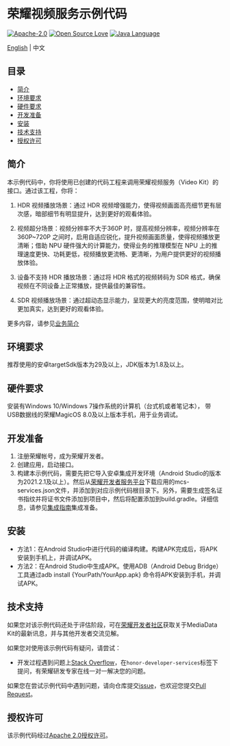 # 荣耀视频服务示例代码

[![Apache-2.0](https://img.shields.io/badge/license-Apache-blue)](http://www.apache.org/licenses/LICENSE-2.0)
[![Open Source Love](https://img.shields.io/static/v1?label=Open%20Source&message=%E2%9D%A4%EF%B8%8F&color=green)](https://developer.hihonor.com/demos/)
[![Java Language](https://img.shields.io/badge/language-java-green.svg)](https://www.java.com/en/)

[English](README.md) | 中文

## 目录

 * [简介](#简介)
 * [环境要求](#环境要求)
 * [硬件要求](#硬件要求)
 * [开发准备](#开发准备)
 * [安装](#安装)
 * [技术支持](#技术支持)
 * [授权许可](#授权许可)

## 简介

本示例代码中，你将使用已创建的代码工程来调用荣耀视频服务（Video Kit）的接口。通过该工程，你将：

1. HDR 视频播放场景：通过 HDR 视频增强能力，使得视频画面高亮细节更有层次感，暗部细节有明显提升，达到更好的观看体验。

2. 视频超分场景：视频分辨率不大于360P 时，提高视频分辨率，视频分辨率在360P~720P 之间时，启用自适应锐化，提升视频画面质量，使得视频播放更清晰；借助 NPU 硬件强大的计算能力，使得业务的推理模型在 NPU 上的推理速度更快、功耗更低，视频播放更流畅、更清晰，为用户提供更好的视频播放体验。

3. 设备不支持 HDR 播放场景：通过将 HDR 格式的视频转码为 SDR 格式，确保视频在不同设备上正常播放，提供最佳的兼容性。

4. SDR 视频播放场景：通过超动态显示能力，呈现更大的亮度范围，使明暗对比更加真实，达到更好的观看体验。

 更多内容，请参见[业务简介](https://developer.honor.com/cn/docs/11023/guides/introduction)

## 环境要求

推荐使用的安卓targetSdk版本为29及以上，JDK版本为1.8及以上。

## 硬件要求

安装有Windows 10/Windows 7操作系统的计算机（台式机或者笔记本），
带USB数据线的荣耀MagicOS 8.0及以上版本手机，用于业务调试。

## 开发准备

1.	注册荣耀帐号，成为荣耀开发者。
2.	创建应用，启动接口。
3.	构建本示例代码，需要先把它导入安卓集成开发环境（Android Studio的版本为2021.2.1及以上）。然后从[荣耀开发者服务平台](https://developer.honor.com/)下载应用的mcs-services.json文件，并添加到对应示例代码根目录下。另外，需要生成签名证书指纹并将证书文件添加到项目中，然后将配置添加到build.gradle。详细信息，请参见[集成指南](https://developer.honor.com/cn/docs/11032/guides/intergrate)集成准备。


## 安装
* 方法1：在Android Studio中进行代码的编译构建。构建APK完成后，将APK安装到手机上，并调试APK。
* 方法2：在Android Studio中生成APK。使用ADB（Android Debug Bridge）工具通过adb install {YourPath/YourApp.apk} 命令将APK安装到手机，并调试APK。

## 技术支持

如果您对该示例代码还处于评估阶段，可在[荣耀开发者社区](https://developer.honor.com/cn/forum/?navation=dh11614886576872095748%2F1)获取关于MediaData Kit的最新讯息，并与其他开发者交流见解。

如果您对使用该示例代码有疑问，请尝试：
- 开发过程遇到问题上[Stack Overflow](https://stackoverflow.com/questions/tagged/honor-developer-services?tab=Votes)，在`honor-developer-services`标签下提问，有荣耀研发专家在线一对一解决您的问题。

如果您在尝试示例代码中遇到问题，请向仓库提交[issue](https://github.com/HONORDevelopers/Honor-Push-Client-Demo-demo/issues)，也欢迎您提交[Pull Request](https://github.com/HONORDevelopers/Honor-Push-Client-Demo-demo/pulls)。

## 授权许可

该示例代码经过[Apache 2.0授权许可](http://www.apache.org/licenses/LICENSE-2.0)。